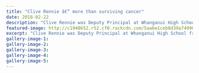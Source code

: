 ```yaml
---
title: "Clive Rennie â€“ more than surviving cancer"
date: 2018-02-22
description: "Clive Rennie was Deputy Principal at Whanganui High School from 1986 to 1991..."
featured-image: http://c1940652.r52.cf0.rackcdn.com/5aa6e1ceb8d39a7499000b39/Clive-Rennie-ex-DP-rcp-22-feb.jpg
excerpt: "Clive Rennie was Deputy Principal at Whanganui High School from 1986 to 1991."
gallery-image-1: 
gallery-image-2: 
gallery-image-3: 
gallery-image-4: 
gallery-image-5: 
---
```

